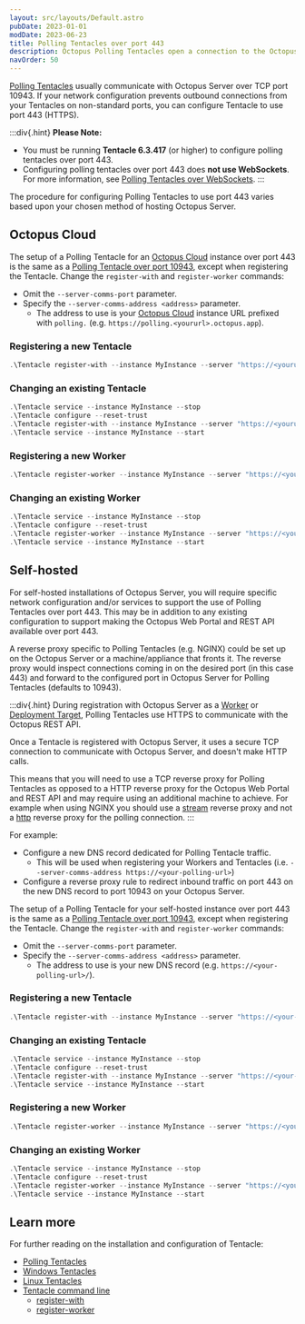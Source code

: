 ```yaml
---
layout: src/layouts/Default.astro
pubDate: 2023-01-01
modDate: 2023-06-23
title: Polling Tentacles over port 443
description: Octopus Polling Tentacles open a connection to the Octopus Server over port 443 to ask the Server if there is any work to do.
navOrder: 50
---
```


[Polling Tentacles](/docs/infrastructure/deployment-targets/tentacle/tentacle-communication/#polling-tentacles) usually communicate with Octopus Server over TCP port 10943. If your network configuration prevents outbound connections from your Tentacles on non-standard ports, you can configure Tentacle to use port 443 (HTTPS).

:::div{.hint}
**Please Note:**

- You must be running **Tentacle 6.3.417** (or higher) to configure polling tentacles over port 443.
- Configuring polling tentacles over port 443 does **not use WebSockets**. For more information, see [Polling Tentacles over WebSockets](/docs/infrastructure/deployment-targets/tentacle/windows/polling-tentacles-web-sockets).
:::

The procedure for configuring Polling Tentacles to use port 443 varies based upon your chosen method of hosting Octopus Server.

## Octopus Cloud

The setup of a Polling Tentacle for an [Octopus Cloud](/docs/octopus-cloud) instance over port 443 is the same as a [Polling Tentacle over port 10943](/docs/infrastructure/deployment-targets/tentacle/tentacle-communication/#polling-tentacles), except when registering the Tentacle. Change the `register-with` and `register-worker` commands:

 - Omit the `--server-comms-port` parameter.
 - Specify the `--server-comms-address <address>` parameter.
   - The address to use is your [Octopus Cloud](/docs/octopus-cloud) instance URL prefixed with `polling.` (e.g. `https://polling.<yoururl>.octopus.app`).

### Registering a new Tentacle

```powershell
.\Tentacle register-with --instance MyInstance --server "https://<yoururl>.octopus.app" --server-comms-address "https://polling.<yoururl>.octopus.app" --comms-style TentacleActive --apiKey "API-YOURKEY" --environment "Test" --role "Web"
```

### Changing an existing Tentacle

```powershell
.\Tentacle service --instance MyInstance --stop
.\Tentacle configure --reset-trust
.\Tentacle register-with --instance MyInstance --server "https://<yoururl>.octopus.app" --server-comms-address "https://polling.<yoururl>.octopus.app" --comms-style TentacleActive --apiKey "API-YOURKEY" --environment "Test" --role "Web"
.\Tentacle service --instance MyInstance --start
```

### Registering a new Worker
```powershell
.\Tentacle register-worker --instance MyInstance --server "https://<yoururl>.octopus.app" --server-comms-address "https://polling.<yoururl>.octopus.app" --comms-style TentacleActive --apiKey "API-YOURKEY" --workerpool MyWorkerPool
```

### Changing an existing Worker
```powershell
.\Tentacle service --instance MyInstance --stop
.\Tentacle configure --reset-trust
.\Tentacle register-worker --instance MyInstance --server "https://<yoururl>.octopus.app" --server-comms-address "https://polling.<yoururl>.octopus.app" --comms-style TentacleActive --apiKey "API-YOURKEY" --workerpool MyWorkerPool
.\Tentacle service --instance MyInstance --start
```

## Self-hosted

For self-hosted installations of Octopus Server, you will require specific network configuration and/or services to support the use of Polling Tentacles over port 443. This may be in addition to any existing configuration to support making the Octopus Web Portal and REST API available over port 443. 

A reverse proxy specific to Polling Tentacles (e.g. NGINX) could be set up on the Octopus Server or a machine/appliance that fronts it. The reverse proxy would inspect connections coming in on the desired port (in this case 443) and forward to the configured port in Octopus Server for Polling Tentacles (defaults to 10943).

:::div{.hint}
During registration with Octopus Server as a [Worker](/docs/infrastructure/workers) or [Deployment Target](/docs/infrastructure/deployment-targets), Polling Tentacles use HTTPS to communicate with the Octopus REST API. 

Once a Tentacle is registered with Octopus Server, it uses a secure TCP connection to communicate with Octopus Server, and doesn't make HTTP calls. 

This means that you will need to use a TCP reverse proxy for Polling Tentacles as opposed to a HTTP reverse proxy for the Octopus Web Portal and REST API and may require using an additional machine to achieve. For example when using NGINX you should use a [stream](https://docs.nginx.com/nginx/admin-guide/load-balancer/tcp-udp-load-balancer/) reverse proxy and not a [http](https://docs.nginx.com/nginx/admin-guide/load-balancer/http-load-balancer/) reverse proxy for the polling connection.
:::

For example:
- Configure a new DNS record dedicated for Polling Tentacle traffic. 
  - This will be used when registering your Workers and Tentacles (i.e. `--server-comms-address https://<your-polling-url>`) 
- Configure a reverse proxy rule to redirect inbound traffic on port 443 on the new DNS record to port 10943 on your Octopus Server.

The setup of a Polling Tentacle for your self-hosted instance over port 443 is the same as a [Polling Tentacle over port 10943](/docs/infrastructure/deployment-targets/tentacle/tentacle-communication/#polling-tentacles), except when registering the Tentacle. Change the `register-with` and `register-worker` commands:
 - Omit the `--server-comms-port` parameter.
 - Specify the `--server-comms-address <address>` parameter.
   - The address to use is your new DNS record (e.g. `https://<your-polling-url>/`).

### Registering a new Tentacle

```powershell
.\Tentacle register-with --instance MyInstance --server "https://<your-octopus-url>" --server-comms-address "https://<your-polling-url>" --comms-style TentacleActive --apiKey "API-YOURKEY" --environment "Test" --role "Web"
```

### Changing an existing Tentacle

```powershell
.\Tentacle service --instance MyInstance --stop
.\Tentacle configure --reset-trust
.\Tentacle register-with --instance MyInstance --server "https://<your-octopus-url>" --server-comms-address "https://<your-polling-url>" --comms-style TentacleActive --apiKey "API-YOURKEY" --environment "Test" --role "Web"
.\Tentacle service --instance MyInstance --start
```

### Registering a new Worker
```powershell
.\Tentacle register-worker --instance MyInstance --server "https://<your-octopus-url>" --server-comms-address "https://<your-polling-url>" --comms-style TentacleActive --apiKey "API-YOURKEY" --workerpool MyWorkerPool
```

### Changing an existing Worker
```powershell
.\Tentacle service --instance MyInstance --stop
.\Tentacle configure --reset-trust
.\Tentacle register-worker --instance MyInstance --server "https://<your-octopus-url>" --server-comms-address "https://<your-polling-url>" --comms-style TentacleActive --apiKey "API-YOURKEY" --workerpool MyWorkerPool
.\Tentacle service --instance MyInstance --start
```

## Learn more

For further reading on the installation and configuration of Tentacle:

- [Polling Tentacles](/docs/infrastructure/deployment-targets/tentacle/tentacle-communication/#polling-tentacles)
- [Windows Tentacles](/docs/infrastructure/deployment-targets/tentacle/windows)
- [Linux Tentacles](/docs/infrastructure/deployment-targets/tentacle/linux)
- [Tentacle command line](/docs/octopus-rest-api/tentacle.exe-command-line)
  - [register-with](/docs/octopus-rest-api/tentacle.exe-command-line/register-with)
  - [register-worker](/docs/octopus-rest-api/tentacle.exe-command-line/register-worker)
